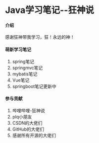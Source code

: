 # Java学习笔记--狂神说

#### 介绍
感谢狂神带我学习，狂！永远的神！

#### 萌新学习笔记

1.  spring笔记
2.  springmvc笔记
3.  mybatis笔记
4.  Vue笔记
5.  springboot笔记更新中

#### 参与贡献

1. 哔哩哔哩-狂神说
2. plq小朋友
3. CSDN的大佬们 
4. GitHub的大佬们 
5. 感谢所有开源的大佬们
